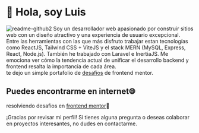  # **👋 Hola, soy Luis**
 ![readme-github2](https://github.com/LuisJimenez19/LuisJimenez19/assets/102745510/f3287ee1-5572-4ec4-a573-ee86d5a169c5)
Soy un desarrollador web apasionado por construir sitios web con un diseño atractivo y una experiencia de usuario excepcional. Entre las herramientas con las que más disfruto trabajar estan tecnologías como ReactJS, Tailwind CSS + ViteJS y el stack MERN (MySQL, Express, React, Node.js). También he trabajado con Laravel e InertiaJS. Me emociona ver cómo la tendencia actual de unificar el desarrollo backend y frontend resalta la importancia de cada área.  
te dejo un simple portafolio de [desafios](https://luisjimenez19.github.io/desafios-frontend-mentor/) de frontend mentor.


## **Puedes encontrarme en internet**🌐  

resolviendo desafios en [frontend mentor](https://www.frontendmentor.io/profile/LuisJimenez19)💯  

¡Gracias por revisar mi perfil! Si tienes alguna pregunta o deseas colaborar en proyectos interesantes, no dudes en contactarme.


<!---
LuisJimenez19/LuisJimenez19 is a ✨ special ✨ repository because its `README.md` (this file) appears on your GitHub profile.
You can click the Preview link to take a look at your changes.
--->
